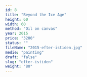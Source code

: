 ```yaml
---
id: 8
title: "Beyond the Ice Age"
height: 60
width: 60
method: "Oil on canvas"
year: 2015
price: "3200"
status: ""
fileName: "2015-efter-istiden.jpg"
medie: "painting"
draft: "false"
slug: "efter-istiden"
weight: "80"
---
```


